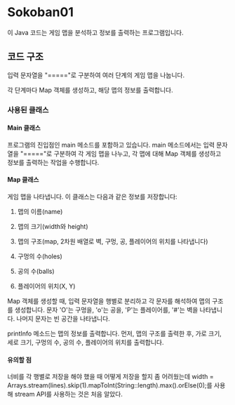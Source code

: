 # Sokoban01

이 Java 코드는 게임 맵을 분석하고 정보를 출력하는 프로그램입니다.

## 코드 구조


입력 문자열을 "====="로 구분하여 여러 단계의 게임 맵을 나눕니다.


각 단계마다 Map 객체를 생성하고, 해당 맵의 정보를 출력합니다.


### 사용된 클래스


#### Main 클래스

프로그램의 진입점인 main 메소드를 포함하고 있습니다. main 메소드에서는 입력 문자열을 "====="로 구분하여 각 게임 맵을 나누고, 각 맵에 대해 Map 객체를 생성하고 정보를 출력하는 작업을 수행합니다.

#### Map 클래스

게임 맵을 나타냅니다. 이 클래스는 다음과 같은 정보를 저장합니다:

1. 맵의 이름(name)

2. 맵의 크기(width와 height)

3. 맵의 구조(map, 2차원 배열로 벽, 구멍, 공, 플레이어의 위치를 나타냅니다)

4. 구멍의 수(holes)

5. 공의 수(balls)

6. 플레이어의 위치(X, Y)

Map 객체를 생성할 때, 입력 문자열을 행별로 분리하고 각 문자를 해석하여 맵의 구조를 생성합니다. 문자 'O'는 구멍을, 'o'는 공을, 'P'는 플레이어를, '#'는 벽을 나타냅니다. 나머지 문자는 빈 공간을 나타냅니다.

printInfo 메소드는 맵의 정보를 출력합니다. 먼저, 맵의 구조를 출력한 후, 가로 크기, 세로 크기, 구멍의 수, 공의 수, 플레이어의 위치를 출력합니다.

#### 유의할 점

너비를 각 행별로 저장을 해야 했을 때 어떻게 저장을 할지 좀 어려웠는데 
width = Arrays.stream(lines).skip(1).mapToInt(String::length).max().orElse(0);를 사용해
stream API를 사용하는 것은 처음 알았다. 
